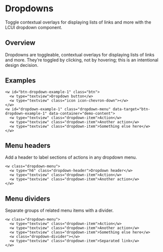 # Dropdowns

Toggle contextual overlays for displaying lists of links and more with the LCUI dropdown component.

## Overview

Dropdowns are toggleable, contextual overlays for displaying lists of links and more. They’re toggled by clicking, not by hovering; this is an intentional design decision.

## Examples

``` dropdowns-demo-xml
<w id="btn-dropdown-example-1" class="btn">
  <w type="textview">Dropdown button</w>
  <w type="textview" class="icon icon-chevron-down"></w>
</w>
<w id="dropdown-example-1" class="dropdown-menu" data-target="btn-dropdown-example-1" data-container="demo-content">
  <w type="textview" class="dropdown-item">Action</w>
  <w type="textview" class="dropdown-item">Another action</w>
  <w type="textview" class="dropdown-item">Something else here</w>
</w>
```

## Menu headers

Add a header to label sections of actions in any dropdown menu.

``` dropdowns-demo-xml
<w class="dropdown-menu">
  <w type="h6" class="dropdown-header">Dropdown header</w>
  <w type="textview" class="dropdown-item">Action</w>
  <w type="textview" class="dropdown-item">Another action</w>
</w>
```

## Menu dividers

Separate groups of related menu items with a divider.


``` dropdowns-demo-xml
<w class="dropdown-menu">
  <w type="textview" class="dropdown-item">Action</w>
  <w type="textview" class="dropdown-item">Another action</w>
  <w type="textview" class="dropdown-item">Something else here</w>
  <w class="dropdown-divider"></w>
  <w type="textview" class="dropdown-item">Separated link</w>
</w>
```
